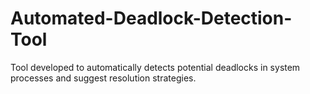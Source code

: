 # Automated-Deadlock-Detection-Tool
Tool developed to automatically detects potential deadlocks in system processes and suggest resolution strategies.
